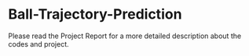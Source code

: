 # Ball-Trajectory-Prediction
Please read the Project Report for a more detailed description about the codes and project. 
